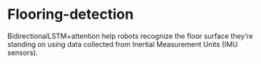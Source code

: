 # Flooring-detection
BidirectionalLSTM+attention
help robots recognize the floor surface they’re standing on using data collected from Inertial Measurement Units (IMU sensors).

